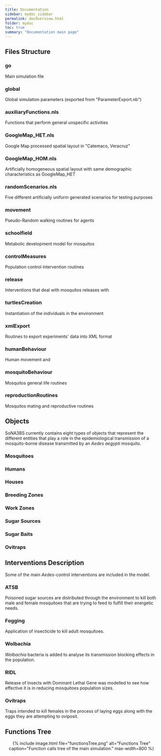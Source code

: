 ```yaml
---
title: Documentation
sidebar: mydoc_sidebar
permalink: docOverview.html
folder: mydoc
toc: true
summary: "Documentation main page"
---
```


## Files Structure

### go
Main simulation file

### global
Global simulation parameters (exported from "ParameterExport.nb")

### auxiliaryFunctions.nls
Functions that perform general unspecific activities

### GoogleMap_HET.nls
Google Map processed spatial layout in "Catemaco, Veracruz"

### GoogleMap_HOM.nls
Artificially homogeneous spatial layout with same demographic characteristics as GoogleMap_HET

### randomScenarios.nls
Five different artificially uniform generated scenarios for testing purposes

### movement
Pseudo-Random walking routines for agents
 
### schoolfield
Metabolic development model for mosquitos

### controlMeasures
Population control intervention routines

### release
Interventions that deal with mosquitos releases with 

### turtlesCreation
Instantiation of the individuals in the environment

### xmlExport
Routines to export experiments' data into XML format

### humanBehaviour 
Human movement and 

### mosquitoBehaviour
Mosquitos general life routines

### reproductionRoutines
Mosquitos mating and reproductive routines

## Objects

SoNA3BS currently contains eight types of objects that represent the different entities that play a role in the epidemiological transmission of a mosquito-borne disease transmitted by an <i>Aedes aegypti</i> mosquito.

### Mosquitoes

### Humans

### Houses

### Breeding Zones

### Work Zones

### Sugar Sources

### Sugar Baits

### Ovitraps

## Interventions Description
Some of the main <i>Aedes</i>-control interventions are included in the model.

### ATSB
Poisoned sugar sources are distributed through the environment to kill both male and female mosquitoes that are trying to feed to fulfill their energetic needs.

### Fogging
Application of insecticide to kill adult mosquitoes.

### Wolbachia
<i>Wolbachia</i> bacteria is added to analyse its transmission blocking effects in the population.

### RIDL
Release of Insects with Dominant Lethal Gene was modelled to see how effective it is in reducing mosquitoes population sizes.

### Ovitraps
Traps intended to kill females in the process of laying eggs along with the eggs they are attempting to oviposit.

## Functions Tree

<center>
{% include image.html file="functionsTree.png" alt="Functions Tree" caption="Function calls tree of the main simulation."  max-width=800 %}
</center>


